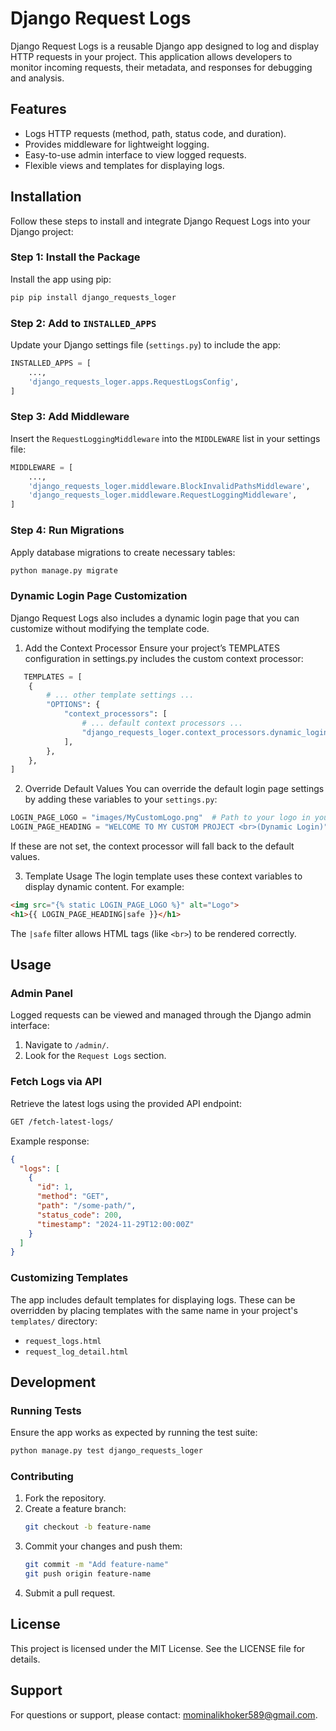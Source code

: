 # Django Request Logs

Django Request Logs is a reusable Django app designed to log and display HTTP requests in your project. This application
allows developers to monitor incoming requests, their metadata, and responses for debugging and analysis.

## Features

- Logs HTTP requests (method, path, status code, and duration).
- Provides middleware for lightweight logging.
- Easy-to-use admin interface to view logged requests.
- Flexible views and templates for displaying logs.

## Installation

Follow these steps to install and integrate Django Request Logs into your Django project:

### Step 1: Install the Package

Install the app using pip:

```bash
pip pip install django_requests_loger
```

### Step 2: Add to `INSTALLED_APPS`

Update your Django settings file (`settings.py`) to include the app:

```python
INSTALLED_APPS = [
    ...,
    'django_requests_loger.apps.RequestLogsConfig',
]
```

### Step 3: Add Middleware

Insert the `RequestLoggingMiddleware` into the `MIDDLEWARE` list in your settings file:

```python
MIDDLEWARE = [
    ...,
    'django_requests_loger.middleware.BlockInvalidPathsMiddleware',
    'django_requests_loger.middleware.RequestLoggingMiddleware',
]
```

### Step 4: Run Migrations

Apply database migrations to create necessary tables:

```bash
python manage.py migrate
```

### Dynamic Login Page Customization

Django Request Logs also includes a dynamic login page that you can customize without modifying the template code.

1. Add the Context Processor
   Ensure your project’s TEMPLATES configuration in settings.py includes the custom context processor:

```python
   TEMPLATES = [
    {
        # ... other template settings ...
        "OPTIONS": {
            "context_processors": [
                # ... default context processors ...
                "django_requests_loger.context_processors.dynamic_login_settings",
            ],
        },
    },
]
```

2. Override Default Values
   You can override the default login page settings by adding these variables to your `settings.py`:

```python
LOGIN_PAGE_LOGO = "images/MyCustomLogo.png"  # Path to your logo in your static files
LOGIN_PAGE_HEADING = "WELCOME TO MY CUSTOM PROJECT <br>(Dynamic Login)"
```

If these are not set, the context processor will fall back to the default values.

3. Template Usage
   The login template uses these context variables to display dynamic content. For example:

```html
<img src="{% static LOGIN_PAGE_LOGO %}" alt="Logo">
<h1>{{ LOGIN_PAGE_HEADING|safe }}</h1>
```

The `|safe` filter allows HTML tags (like `<br>`) to be rendered correctly.

## Usage

### Admin Panel

Logged requests can be viewed and managed through the Django admin interface:

1. Navigate to `/admin/`.
2. Look for the `Request Logs` section.

### Fetch Logs via API

Retrieve the latest logs using the provided API endpoint:

```bash
GET /fetch-latest-logs/
```

Example response:

```json
{
  "logs": [
    {
      "id": 1,
      "method": "GET",
      "path": "/some-path/",
      "status_code": 200,
      "timestamp": "2024-11-29T12:00:00Z"
    }
  ]
}
```

### Customizing Templates

The app includes default templates for displaying logs. These can be overridden by placing templates with the same name
in your project's `templates/` directory:

- `request_logs.html`
- `request_log_detail.html`

## Development

### Running Tests

Ensure the app works as expected by running the test suite:

```bash
python manage.py test django_requests_loger
```

### Contributing

1. Fork the repository.
2. Create a feature branch:
   ```bash
   git checkout -b feature-name
   ```
3. Commit your changes and push them:
   ```bash
   git commit -m "Add feature-name"
   git push origin feature-name
   ```
4. Submit a pull request.

## License

This project is licensed under the MIT License. See the LICENSE file for details.

## Support

For questions or support, please contact: [mominalikhoker589@gmail.com](mailto:mominalikhoker589@gmail.com).
